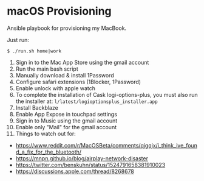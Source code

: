 macOS Provisioning
================

Ansible playbook for provisioning my MacBook.

Just run:

```shell
$ ./run.sh home|work
```

1. Sign in to the Mac App Store using the gmail account
2. Run the main bash script
3. Manually download & install 1Password
4. Configure safari extensions (1Blocker, 1Password)
5. Enable unlock with apple watch
6. To complete the installation of Cask logi-options-plus, you must also run the installer at: `l/latest/logioptionsplus_installer.app`
7. Install Backblaze
8. Enable App Expose in touchpad settings
9. Sign in to Music using the gmail account
10. Enable only "Mail" for the gmail account
11. Things to watch out for:
- https://www.reddit.com/r/MacOSBeta/comments/qjgqjx/i_think_ive_found_a_fix_for_the_bluetooth/
- https://mnpn.github.io/blog/airplay-network-disaster
- https://twitter.com/benskuhn/status/1524791658381910023
- https://discussions.apple.com/thread/8268678
